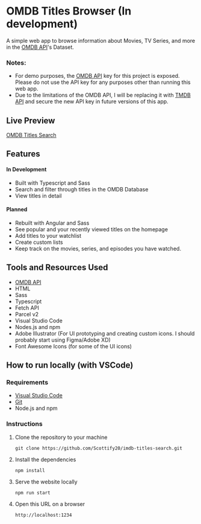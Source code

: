 # OMDB Titles Browser (In development)
A simple web app to browse information about Movies, TV Series, and more in the [OMDB API](https://www.omdbapi.com/ "OMDB API's Website")'s Dataset.

### Notes:
* For demo purposes, the [OMDB API](https://www.omdbapi.com/ "OMDB API's Website")
 key for this project is exposed. Please do not use the API key for any purposes other than running this web app.
* Due to the limitations of the OMDB API, I will be replacing it with [TMDB API](https://developer.themoviedb.org/docs/getting-started "TMDB API Section") and secure the new API key in future versions of this app.

## Live Preview
 [OMDB Titles Search](https://omdb-titles-browser.vercel.app/ "OMDB Titles Search: Live Preview")

## Features
#### In Development
* Built with Typescript and Sass
* Search and filter through titles in the OMDB Database
* View titles in detail

#### Planned
* Rebuilt with Angular and Sass
* See popular and your recently viewed titles on the homepage
* Add titles to your watchlist
* Create custom lists
* Keep track on the movies, series, and episodes you have watched.

## Tools and Resources Used
* [OMDB API](https://www.omdbapi.com/ "OMDB API's Website")
* HTML
* Sass
* Typescript
* Fetch API
* Parcel v2
* Visual Studio Code
* Nodes.js and npm
* Adobe Illustrator (For UI prototyping and creating custom icons. I should probably start using Figma/Adobe XD)
* Font Awesome Icons (for some of the UI icons)

## How to run locally (with VSCode)
### Requirements
* [Visual Studio Code](https://code.visualstudio.com/ "VS Code's Homepage")
* [Git](https://git-scm.com/downloads "Git Downloads Section")
* Node.js and npm
### Instructions
1. Clone the repository to your machine
   ```
   git clone https://github.com/Scottify20/imdb-titles-search.git
   ```
2. Install the dependencies
   ```
   npm install
   ```
3. Serve the website locally
   ```
   npm run start
   ```
4. Open this URL on a browser
   ```
   http://localhost:1234
   ```
